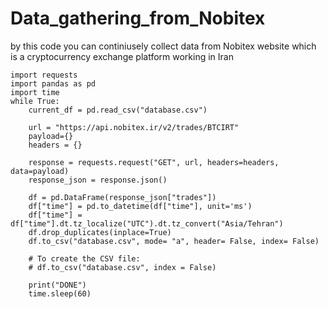 # Data_gathering_from_Nobitex
by this code you can continiusely collect data from Nobitex website which is a cryptocurrency exchange platform working in Iran


    import requests
    import pandas as pd
    import time
    while True:
        current_df = pd.read_csv("database.csv")

        url = "https://api.nobitex.ir/v2/trades/BTCIRT"
        payload={}
        headers = {}

        response = requests.request("GET", url, headers=headers, data=payload)
        response_json = response.json()

        df = pd.DataFrame(response_json["trades"])
        df["time"] = pd.to_datetime(df["time"], unit='ms')
        df["time"] = df["time"].dt.tz_localize("UTC").dt.tz_convert("Asia/Tehran")
        df.drop_duplicates(inplace=True)
        df.to_csv("database.csv", mode= "a", header= False, index= False)

        # To create the CSV file:
        # df.to_csv("database.csv", index = False)

        print("DONE")
        time.sleep(60)
